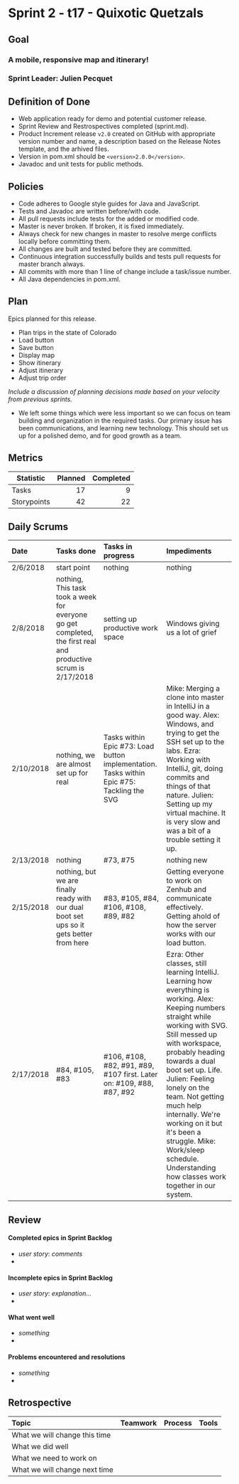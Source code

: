 # Sprint 2 - t17 - Quixotic Quetzals

## Goal

### A mobile, responsive map and itinerary!
### Sprint Leader: Julien Pecquet

## Definition of Done

* Web application ready for demo and potential customer release.
* Sprint Review and Restrospectives completed (sprint.md).
* Product Increment release `v2.0` created on GitHub with appropriate version number and name, a description based on the Release Notes template, and the arhived files.
* Version in pom.xml should be `<version>2.0.0</version>`.
* Javadoc and unit tests for public methods.

## Policies

* Code adheres to Google style guides for Java and JavaScript.
* Tests and Javadoc are written before/with code.  
* All pull requests include tests for the added or modified code.
* Master is never broken.  If broken, it is fixed immediately.
* Always check for new changes in master to resolve merge conflicts locally before committing them.
* All changes are built and tested before they are committed.
* Continuous integration successfully builds and tests pull requests for master branch always.
* All commits with more than 1 line of change include a task/issue number.
* All Java dependencies in pom.xml.

## Plan

Epics planned for this release.

* Plan trips in the state of Colorado
* Load button
* Save button
* Display map
* Show itinerary
* Adjust itinerary
* Adjust trip order

*Include a discussion of planning decisions made based on your velocity from previous sprints.*
* We left some things which were less important so we can focus on team building and organization in the required tasks. Our primary issue has been communications, and learning new technology. This should set us up for a polished demo, and for good growth as a team.

## Metrics

Statistic | Planned | Completed
--- | ---: | ---:
Tasks | 17 | 9
Storypoints | 42 | 22

## Daily Scrums

Date | Tasks done  | Tasks in progress | Impediments 
:--- | :--- | :--- | :--- 
2/6/2018|start point|nothing|nothing
2/8/2018|nothing, This task took a week for everyone go get completed, the first real and productive scrum is 2/17/2018|setting up productive work space|Windows giving us a lot of grief
2/10/2018|nothing, we are almost set up for real|Tasks within Epic #73: Load button implementation. Tasks within Epic #75: Tackling the SVG|Mike: Merging a clone into master in IntelliJ in a good way. Alex: Windows, and trying to get the SSH set up to the labs. Ezra: Working with IntelliJ, git, doing commits and things of that nature. Julien: Setting up my virtual machine. It is very slow and was a bit of a trouble setting it up.
2/13/2018|nothing|#73, #75|nothing new
2/15/2018|nothing, but we are finally ready with our dual boot set ups so it gets better from here|#83, #105, #84, #106, #108, #89, #82| Getting everyone to work on Zenhub and communicate effectively. Getting ahold of how the server works with our load button.
2/17/2018|#84, #105, #83|#106, #108, #82, #91, #89, #107 first. Later on: #109, #88, #87, #92|Ezra: Other classes, still learning IntelliJ. Learning how everything is working. Alex: Keeping numbers straight while working with SVG. Still messed up with workspace, probably heading towards a dual boot set up. Life. Julien: Feeling lonely on the team. Not getting much help internally. We're working on it but it's been a struggle. Mike: Work/sleep schedule. Understanding how classes work together in our system.


## Review

#### Completed epics in Sprint Backlog 
* *user story*:  *comments*
* 

#### Incomplete epics in Sprint Backlog 
* *user story*: *explanation...*
*

#### What went well
* *something*
*

#### Problems encountered and resolutions
* *something*
*

## Retrospective

Topic | Teamwork | Process | Tools
:--- | :--- | :--- | :---
What we will change this time |  |  | 
What we did well |  |  | 
What we need to work on |  |  |
What we will change next time |  |  | 
